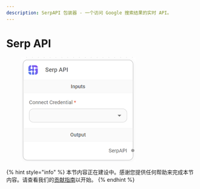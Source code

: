 ```yaml
---
description: SerpAPI 包装器 - 一个访问 Google 搜索结果的实时 API。
---
```


# Serp API

<figure><img src="../../../.gitbook/assets/image (10) (1) (1).png" alt="" width="301"><figcaption></figcaption></figure>

{% hint style="info" %}
本节内容正在建设中。感谢您提供任何帮助来完成本节内容。请查看我们的[贡献指南](../../../contributing/)以开始。
{% endhint %}
